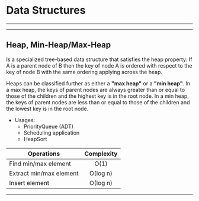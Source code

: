 Data Structures
====================
-------
-------

Heap, Min-Heap/Max-Heap
---------------------

Is a specialized tree-based data structure that satisfies the heap property: If A is a parent node of B then the key of node A is ordered with respect to the key of node B with the same ordering applying across the heap.

 Heaps can be classified further as either a **"max heap"** or a **"min heap"**. In a max heap, the keys of parent nodes are always greater than or equal to those of the children and the highest key is in the root node. In a min heap, the keys of parent nodes are less than or equal to those of the children and the lowest key is in the root node. 

- Usages:
  * PriorityQueue (ADT)
  * Scheduling application
  * HeapSort

|Operations | Complexity |
|----------|:-------------:|
| Find min/max element |  О(1)  |
| Extract min/max element |    О(log n)    |
| Insert element | О(log n)  |
 
 ----